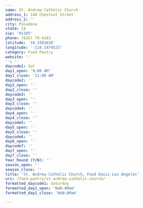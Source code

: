 ```yaml
---
name: St. Andrew Catholic Church
address_1: 140 Chestnut Street
address_2: ''
city: Pasadena
state: CA
zip: '91103'
phone: (626) 79-4183
latitude: '34.1501638'
longitude: '-118.1474523'
category: Food Pantry
website: ''
'': ''
daycode1: Sat
day1_open: '9:00 AM'
day1_close: '11:00 AM'
daycode2: ''
day2_open: ''
day2_close: ''
daycode3: ''
day3_open: ''
day3_close: ''
daycode4: ''
day4_open: ''
day4_close: ''
daycode5: ''
day5_open: ''
day5_close: ''
daycode6: ''
day6_open: ''
daycode7: ''
day7_open: ''
day7_close: ''
Year_Round (Y/N): ''
season_open: ''
season_close: ''
title: 'St. Andrew Catholic Church, Food Oasis Los Angeles'
uri: /food-pantry/st-andrew-catholic-church/
formatted_daycode1: Saturday
formatted_day1_open: 'NaN:AMam'
formatted_day1_close: 'NaN:AMam'

---
```

